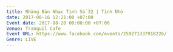 ```yaml
---
title: Những Bản Nhạc Tình Số 32 | Tình Nhớ
date: 2017-08-16 12:21:00 +07:00
Event date: 2017-08-20 00:00:00 +07:00
Venue: Tranquil Cafe
Event URL: https://www.facebook.com/events/259271337918226/
Genre: LIVE
---
```


